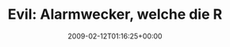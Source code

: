 ---
retweeted: false
source: <a href="http://twitter.com" rel="nofollow">Twitter Web Client</a>
entities:
  hashtags:
  - text: nacht
    indices:
    - '74'
    - '80'
  symbols: []
  user_mentions: []
  urls: []
display_text_range:
- '0'
- '80'
favorite_count: '0'
id_str: '1201105239'
truncated: false
retweet_count: '0'
id: '1201105239'
created_at: Thu Feb 12 01:16:25 +0000 2009
favorited: false
full_text: 'Evil: Alarmwecker, welche die Restzeit bis zum klingeln anzeigen. 05:45h.
  #nacht'
lang: de
tags:
- nacht
- pesos:twitter
date: '2009-02-12T01:16:25+00:00'
src: https://twitter.com/bascht/status/1201105239
original_url: https://twitter.com/bascht/status/1201105239
type: twitter_tweet
text: 'Evil: Alarmwecker, welche die Restzeit bis zum klingeln anzeigen. 05:45h. #nacht'
title: 'Evil: Alarmwecker, welche die R'

---